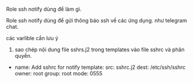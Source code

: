 Role ssh notify dùng để làm gì.

Role ssh notify dùng để gửi thông báo ssh về các ứng dụng. như telegram chat.

các varlible cần lưu ý

01. sao chép nội dung file sshrs.j2 trong templates vào file sshrc và phân quyền. 

- name: Add sshrc for notify
  template: 
    src: sshrc.j2
    dest: /etc/ssh/sshrc
    owner: root
    group: root
    mode: 0555
